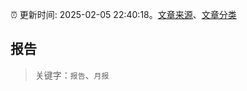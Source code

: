 :alarm_clock: 更新时间: 2025-02-05 22:40:18。[文章来源](/README.md)、[文章分类](/TAGS.md)

## 报告


> 关键字：`报告`、`月报`



